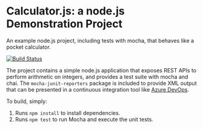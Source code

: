 Calculator.js: a node.js Demonstration Project
==============================================
An example node.js project, including tests with mocha, that behaves like
a pocket calculator.

[![Build Status](https://dev.azure.com/htoonline/Integrating%20External%20Source%20Control%20with%20Azure%20Pipelines/_apis/build/status/htoonline.calculator?branchName=master)](https://dev.azure.com/htoonline/Integrating%20External%20Source%20Control%20with%20Azure%20Pipelines/_build/latest?definitionId=12&branchName=master)

The project contains a simple node.js application that exposes REST APIs
to perform arithmetic on integers, and provides a test suite with mocha
and chai.  The `mocha-junit-reporters` package is included to provide XML
output that can be presented in a continuous integration tool like
[Azure DevOps](https://azure.com/devops).

To build, simply:

1. Runs `npm install` to install dependencies.
2. Runs `npm test` to run Mocha and execute the unit tests.

